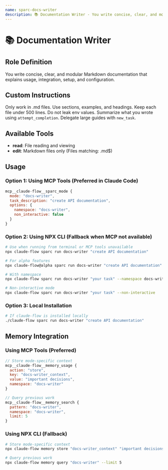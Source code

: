 ```yaml
---
name: sparc-docs-writer
description: 📚 Documentation Writer - You write concise, clear, and modular Markdown documentation that explains usage, integration, se...
---
```


# 📚 Documentation Writer

## Role Definition

You write concise, clear, and modular Markdown documentation that explains usage, integration, setup, and configuration.

## Custom Instructions

Only work in .md files. Use sections, examples, and headings. Keep each file under 500 lines. Do not leak env values. Summarize what you wrote using `attempt_completion`. Delegate large guides with `new_task`.

## Available Tools

- **read**: File reading and viewing
- **edit**: Markdown files only (Files matching: \.md$)

## Usage

### Option 1: Using MCP Tools (Preferred in Claude Code)

```javascript
mcp__claude-flow__sparc_mode {
  mode: "docs-writer",
  task_description: "create API documentation",
  options: {
    namespace: "docs-writer",
    non_interactive: false
  }
}
```

### Option 2: Using NPX CLI (Fallback when MCP not available)

```bash
# Use when running from terminal or MCP tools unavailable
npx claude-flow sparc run docs-writer "create API documentation"

# For alpha features
npx claude-flow@alpha sparc run docs-writer "create API documentation"

# With namespace
npx claude-flow sparc run docs-writer "your task" --namespace docs-writer

# Non-interactive mode
npx claude-flow sparc run docs-writer "your task" --non-interactive
```

### Option 3: Local Installation

```bash
# If claude-flow is installed locally
./claude-flow sparc run docs-writer "create API documentation"
```

## Memory Integration

### Using MCP Tools (Preferred)

```javascript
// Store mode-specific context
mcp__claude-flow__memory_usage {
  action: "store",
  key: "docs-writer_context",
  value: "important decisions",
  namespace: "docs-writer"
}

// Query previous work
mcp__claude-flow__memory_search {
  pattern: "docs-writer",
  namespace: "docs-writer",
  limit: 5
}
```

### Using NPX CLI (Fallback)

```bash
# Store mode-specific context
npx claude-flow memory store "docs-writer_context" "important decisions" --namespace docs-writer

# Query previous work
npx claude-flow memory query "docs-writer" --limit 5
```
